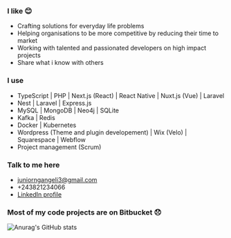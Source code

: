 ### I like 😊
* Crafting solutions for everyday life problems
* Helping organisations to be more competitive by reducing their time to market
* Working with talented and passionated developers on high impact projects
* Share what i know with others

### I use 
* TypeScript | PHP | Next.js (React) | React Native | Nuxt.js (Vue) | Laravel
* Nest | Laravel | Express.js
* MySQL | MongoDB | Neo4j | SQLite
* Kafka | Redis
* Docker | Kubernetes
* Wordpress (Theme and plugin developement) | Wix (Velo) | Squarespace | Webflow
* Project management (Scrum)

### Talk to me here
* juniorngangeli3@gmail.com
* +243821234066
* [LinkedIn profile](https://www.linkedin.com/in/junior-ngangeli/)

### Most of my code projects are on Bitbucket 😞

![Anurag's GitHub stats](https://github-readme-stats.vercel.app/api?username=juniorngangeli&show_icons=true&theme=radical)


